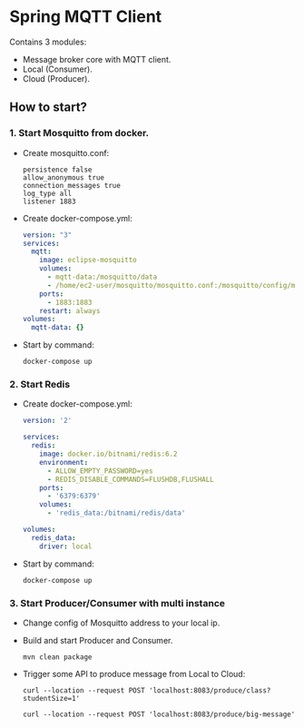 # Spring MQTT Client

Contains 3 modules:

- Message broker core with MQTT client.
- Local (Consumer).
- Cloud (Producer).

## How to start?

### 1. Start Mosquitto from docker.

- Create mosquitto.conf:
  ```
  persistence false
  allow_anonymous true
  connection_messages true
  log_type all
  listener 1883
  ```
- Create docker-compose.yml:
  ```yaml
  version: "3"
  services:
    mqtt:
      image: eclipse-mosquitto
      volumes:
        - mqtt-data:/mosquitto/data
        - /home/ec2-user/mosquitto/mosquitto.conf:/mosquitto/config/mosquitto.conf
      ports:
        - 1883:1883
      restart: always
  volumes:
    mqtt-data: {}
  ```
- Start by command:
  ```shell
  docker-compose up
  ```
  
### 2. Start Redis

- Create docker-compose.yml:
  ```yaml
  version: '2'

  services:
    redis:
      image: docker.io/bitnami/redis:6.2
      environment:
        - ALLOW_EMPTY_PASSWORD=yes
        - REDIS_DISABLE_COMMANDS=FLUSHDB,FLUSHALL
      ports:
        - '6379:6379'
      volumes:
        - 'redis_data:/bitnami/redis/data'

  volumes:
    redis_data:
      driver: local
  ```
- Start by command:
  ```shell
  docker-compose up
  ```
  
### 3. Start Producer/Consumer with multi instance

- Change config of Mosquitto address to your local ip.
- Build and start Producer and Consumer.
  ```shell
  mvn clean package
  ```
- Trigger some API to produce message from Local to Cloud:
  ```shell
  curl --location --request POST 'localhost:8083/produce/class?studentSize=1'
  ```

  ```shell
  curl --location --request POST 'localhost:8083/produce/big-message'
  ```
